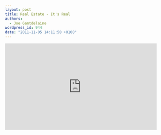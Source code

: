 ```yaml
---
layout: post
title: Real Estate - It's Real
authors:
  - Joe Gantdelaine
wordpress_id: 944
date: "2011-11-05 14:11:50 +0100"
---
```


<iframe width="500" height="284" src="http://www.youtube.com/embed/4HWcViTXdYc" frameborder="0" allowfullscreen></iframe>
